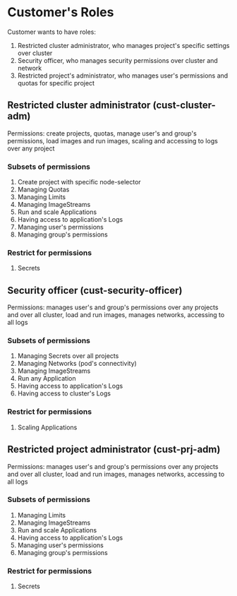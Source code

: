 # Customer's Roles
Customer wants to have roles:
1. Restricted cluster administrator, who manages project's specific settings over cluster
2. Security officer, who manages security permissions over cluster and network
3. Restricted project's administrator, who manages user's permissions and quotas for specific project

## Restricted cluster administrator (cust-cluster-adm)
Permissions: create projects, quotas, manage user's and group's permissions, load images and run images, scaling and accessing to logs over any project

### Subsets of permissions
1. Create project with specific node-selector
2. Managing Quotas
3. Managing Limits
4. Managing ImageStreams
5. Run and scale Applications
6. Having access to application's Logs
7. Managing user's permissions
8. Managing group's permissions

### Restrict for permissions
1. Secrets

## Security officer (cust-security-officer)
Permissions: manages user's and group's permissions over any projects and over all cluster, load and run images, manages networks, accessing to all logs

### Subsets of permissions
1. Managing Secrets over all projects
2. Managing Networks (pod's connectivity)
3. Managing ImageStreams
4. Run any Application
6. Having access to application's Logs
7. Having access to cluster's Logs

### Restrict for permissions
1. Scaling Applications

## Restricted project administrator (cust-prj-adm)
Permissions: manages user's and group's permissions over any projects and over all cluster, load and run images, manages networks, accessing to all logs

### Subsets of permissions
1. Managing Limits
2. Managing ImageStreams
3. Run and scale Applications
4. Having access to application's Logs
5. Managing user's permissions
6. Managing group's permissions

### Restrict for permissions
1. Secrets

